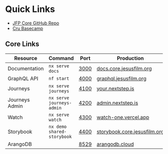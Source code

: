 # Quick Links

- [JFP Core GitHub Repo](https://github.com/JesusFilm/core)
- [Cru Basecamp](https://3.basecamp.com/3105655/projects)

## Core Links

| Resource       | Command                    | Port                          | Production                                                           |
| -------------- | -------------------------- | ----------------------------- | -------------------------------------------------------------------- |
| Documentation  | `nx serve docs`            | [3000](http://localhost:3000) | [docs.core.jesusfilm.org](https://docs.core.jesusfilm.org/)          |
| GraphQL API    | `nf start`                 | [4000](http://localhost:4000) | [graphql.jesusfilm.org](https://graphql.jesusfilm.org/)              |
| Journeys       | `nx serve journeys`        | [4100](http://localhost:4100) | [your.nextstep.is](https://your.nextstep.is/)                        |
| Journeys Admin | `nx serve journeys-admin`  | [4200](http://localhost:4200) | [admin.nextstep.is](https://admin.nextstep.is/)                      |
| Watch          | `nx serve watch`           | [4300](http://localhost:4300) | [watch-one.vercel.app](https://watch-one.vercel.app/)                |
| Storybook      | `nx demo shared-storybook` | [4400](http://localhost:4400) | [storybook.core.jesusfilm.org](https://storybook.core.jesusfilm.org) |
| ArangoDB       |                            | [8529](http://localhost:8529) | [arangodb.cloud](https://35d055613c5a.arangodb.cloud:8529/)          |
